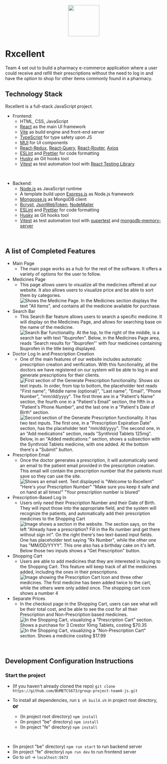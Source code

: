<p align="center">
    <img height="100" src="be/public/images/logo.png" />
    <br>
</p>

# Rxcellent

Team 4 set out to build a pharmacy e-commerce application where a user could receive and refill their prescriptions without the need to log in and have the option to shop for other items commonly found in a pharmacy.

## Technology Stack

Rxcellent is a full-stack JavaScript project.

-   Frontend:
    -   HTML, CSS, JavaScript
    -   [React](https://reactjs.org/) as the main UI framework
    -   [Vite](https://vitejs.dev/guide/) as build engine and front-end server
    -   [TypeScript](https://www.typescriptlang.org/) for type safety upon JS
    -   [MUI](https://mui.com/) for UI components
    -   [React-Redux](https://react-redux.js.org/), [React-Query](https://react-query-v3.tanstack.com/), [React-Router](https://reactrouter.com/en/main), [Axios](https://axios-http.com/docs/intro)
    -   [ESLint](https://eslint.org/) and [Prettier](https://prettier.io/) for code formatting
    -   [Husky](https://typicode.github.io/husky/#/) as Git hooks tool
    -   [Vitest](https://vitest.dev/) as test automation tool with [React Testing Library](https://testing-library.com/docs/react-testing-library/intro/)

<br/>

-   Backend:
    -   [Node.js](https://nodejs.org/en/) as JavaScript runtime
    -   A template build upon [Express.js](https://expressjs.com/) as Node.js framework
    -   [Mongoose.js](https://mongoosejs.com/) as MongoDB client
    -   [Bcrypt](https://www.npmjs.com/package/bcrypt), [JsonWebToken](https://www.npmjs.com/package/jsonwebtoken), [NodeMailer](https://nodemailer.com/about/)
    -   [ESLint](https://eslint.org/) and [Prettier](https://prettier.io/) for code formatting
    -   [Husky](https://typicode.github.io/husky/#/) as Git hooks tool
    -   [Vitest](https://vitest.dev/) as test automation tool with [supertest](https://www.npmjs.com/package/supertest) and [mongodb-memory-server](https://www.npmjs.com/package/mongodb-memory-server)

<br/>

## A list of Completed Features

-   Main Page
    -   The main page works as a hub for the rest of the software. It offers a variety of options for the user to follow.
-   Medicines Page
    -   This page allows users to visualize all the medicines offered at our website. It also allows users to visualize price and be able to sort them by categories.
        ![Shows the Medicine Page. In the Medicines section displays the text "All Items", and contains all the medicine available for purchase.](./readmeImages/medicinesPage.jpg)
-   Search Bar
    -   This Search Bar feature allows users to search a specific medicine. It will display on the Medicines Page, and allows for searching base on the name of the medicine.
        ![Search Bar functionality. At the top, to the right of the middle, is a search bar with text "Ibuprofen". Below, in the Medicines Page area, reads 'Search results for "Ibuprofen"' with four medicines containing Ibuprofen in the title being displayed.](./readmeImages/searchBar.jpg)
-   Doctor Log In and Prescription Creation
    -   One of the main features of our website includes automatic prescription creation and verification. With this functionality, all the doctors we have registered on our system will be able to log in and generate prescriptions for their clients.
        ![First section of the Generate Prescription functionality. Shows six text inputs. In order, from top to bottom, the placeholder text reads "First name", "Middle name (optional)", "Last name", "Email", "Phone Number", "mm/dd/yyyy". The first three are in a "Patient's Name" section, the fourth one in a "Patient's Email" section, the fifth in a "Patient's Phone Number", and the last one in a "Patient's Date of Birth" section.](./readmeImages/generatePrescription.jpg)
        ![Second section of the Generate Prescription functionality. It has two text inputs. The first one, in a "Prescription Expiration Date" section, has the placeholder text "mm/dd/yyyy". The second one, in an "Add medications" section, reads "Synthroid Tablets 125mg". Below, in an "Added medications:" section, shows a subsection with the Synthroid Tablets medicine, with one added. At the bottom there's a "Submit" button.](./readmeImages/generatePrescription2.jpg)
-   Prescription Email
    -   Once the doctor generates a prescription, it will automatically send an email to the patient email provided in the prescription creation. This email will contain the prescription number that the patients must save so they can use the site.
        ![Shows an email sent. Text displayed is "Welcome to Rxcellent" "Here's your Prescription Number" "Make sure you keep it safe and on hand at all times!" "Your prescription number is *blured*"](./readmeImages/sendingEmail.jpg)
-   Prescription-Based Log In
    -   Users only need their Prescription Number and their Date of Birth. They will input those into the appropriate field, and the system will recognize the patients, and automatically add their prescription medicines to the Shopping Cart
        ![Image shows a section in the website. The section says, on the left "Already have a prescription? Fill in the Rx number and get there without sign in!". On the right there's two text-based input fields. One has placeholder text saying "Rx Number", while the other one has "MM/DD/YYYY". This one also has a birthday cake on it's left. Below those two inputs shows a "Get Prescription" button.](./readmeImages/prescriptionLogIn.jpg)
-   Shopping Cart
    -   Users are able to add medicines that they are interested in buying to the Shopping Cart. This feature will keep track of all the medicines added, including the ones in their prescriptions.
        ![Image showing the Prescription Cart Icon and three other medicines. The first medicine has been added twice to the cart, while the others were only added once. The shopping cart icon shows a number 4](./readmeImages/shoppingCartIcon.jpg)
-   Separate Prices
    -   In the checkout page in the Shopping Cart, users can see what will be their total cost, and be able to see the cost for all their Prescription and Non-Prescription based medicines.
        ![In the Shopping Cart, visualizing a "Prescription Cart" section. Shows a purchase for 3 Crestor 10mg Tablets, costing $70.35](./readmeImages/separatePricesPrescribed.jpg)
        ![In the Shopping Cart, visualizing a "Non-Prescription Cart" section. Shows a medicine costing $17.99](./readmeImages/separatePricesNonPrescribed.jpg)



<br/>

## Development Configuration Instructions

### Start the project

-   (If you haven't already cloned the repo) `git clone https://github.com/BUMETCS673/group-project-team4-js.git`

-   To install all dependencies, run `$ sh build.sh` in project root directory, <b style='font-size:18px'>or</b>

    -   (In project root directory) `npm install`
    -   (In project "be" directory) `npm install`
    -   (In project "fe" directory) `npm install`

<br/>

-   (In project "be" directory) `npm run start` to run backend server
-   (In project "fe" directory) `npm run dev` to run frontend server
-   Go to url -> `localhost:5673`

<br/>
